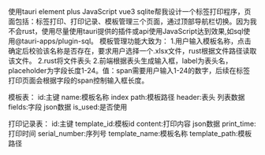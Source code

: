 使用tauri element plus JavaScript vue3 sqlite帮我设计一个标签打印程序，页面包括：标签打印、打印记录、模板管理三个页面，通过顶部导航栏切换。因为我不会rust，使用尽量使用tauri提供的插件或api使用JavaScript达到效果,如sql使用@tauri-apps/plugin-sql。
模板管理功能大致为：
1.用户输入模板名称，点击确定后校验该名称是否存在，要求用户选择一个.xlsx文件，rust根据文件路径读取该文件。
2.rust将文件表头
2.前端根据表头生成输入框，label为表头名，placeholder为字段长度1-24。值：span需要用户输入1-24的数字，后续在标签打印页面会根据字段的span控制输入框长度。




模板表：
id:主键
name:模板名称 index
path:模板路径
header:表头 列表数据
fields:字段 json数据
is_used:是否使用

打印记录表：
id:主键
template_id:模板id
content:打印内容 json数据
print_time:打印时间
serial_number:序列号
template_name:模板名称
template_path:模板路径